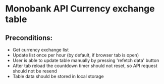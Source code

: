 # Monobank API Currency exchange table

## Preconditions:

- Get currency exchange list
- Update list once per hour (by default, if browser tab is open)
- User is able to update table manually by pressing 'refetch data' button
- After tab reload the countdown timer should not reset, so API request should not be resend
- Table data should be stored in local storage
